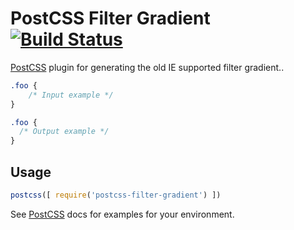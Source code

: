 # PostCSS Filter Gradient [![Build Status][ci-img]][ci]

[PostCSS] plugin for generating the old IE supported filter gradient..

[PostCSS]: https://github.com/postcss/postcss
[ci-img]:  https://travis-ci.org/yuezk/postcss-filter-gradient.svg
[ci]:      https://travis-ci.org/yuezk/postcss-filter-gradient

```css
.foo {
    /* Input example */
}
```

```css
.foo {
  /* Output example */
}
```

## Usage

```js
postcss([ require('postcss-filter-gradient') ])
```

See [PostCSS] docs for examples for your environment.
